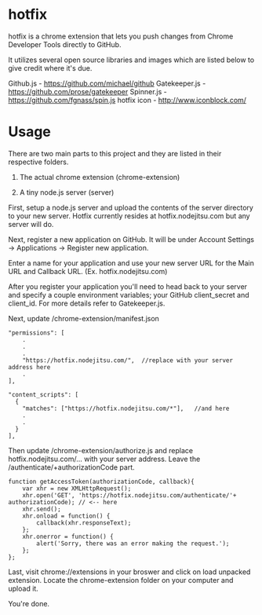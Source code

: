 hotfix
=========

hotfix is a chrome extension that lets you push changes from 
Chrome Developer Tools directly to GitHub. 

It utilizes several open source libraries and images which are listed below to give credit where it's due.

Github.js - https://github.com/michael/github
Gatekeeper.js - https://github.com/prose/gatekeeper
Spinner.js - https://github.com/fgnass/spin.js
hotfix icon - http://www.iconblock.com/


Usage
=========

There are two main parts to this project and they are listed in their respective folders. 

1. The actual chrome extension (chrome-extension)

2. A tiny node.js server (server)

First, setup a node.js server and upload the contents of the server directory to your new server. Hotfix currently resides at hotfix.nodejitsu.com but any server will do. 

Next, register a new application on GitHub. It will be under Account Settings -> Applications -> Register new application. 

Enter a name for your application and use your new server URL for the Main URL and Callback URL. (Ex. hotfix.nodejitsu.com)

After you register your application you'll need to head back to your server and specify a couple environment variables; your GitHub client_secret and client_id. For more details refer to Gatekeeper.js. 

Next, update /chrome-extension/manifest.json 

    "permissions": [
        .
        .
        .
        "https://hotfix.nodejitsu.com/",  //replace with your server address here
        .
  	],
	
	"content_scripts": [
  	  {
    	"matches": ["https://hotfix.nodejitsu.com/*"],   //and here
    	.
    	.
  	  }
	],


Then update /chrome-extension/authorize.js and replace hotfix.nodejitsu.com/... with your server address. Leave the /authenticate/+authorizationCode part. 

	function getAccessToken(authorizationCode, callback){
		var xhr = new XMLHttpRequest();
		xhr.open('GET', 'https://hotfix.nodejitsu.com/authenticate/'+ authorizationCode); // <-- here
		xhr.send();
		xhr.onload = function() {
			callback(xhr.responseText);
		};
		xhr.onerror = function() {
			alert('Sorry, there was an error making the request.');
		}; 
	};


Last, visit chrome://extensions in your broswer and click on load unpacked extension. Locate the chrome-extension folder on your computer and upload it. 

You're done. 